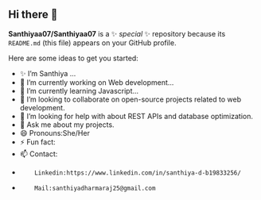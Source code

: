 ## Hi there 👋


**Santhiyaa07/Santhiyaa07** is a ✨ _special_ ✨ repository because its `README.md` (this file) appears on your GitHub profile.

Here are some ideas to get you started:
- ✨ I’m Santhiya ...
- 🔭 I’m currently working on Web development...
- 🌱 I’m currently learning Javascript...
- 👯 I’m looking to collaborate on open-source projects related to web development.
- 🤔 I’m looking for help with about REST APIs and database optimization.
- 💬 Ask me about my projects.
- 😄 Pronouns:She/Her
- ⚡ Fun fact:
- 📫 Contact:
-         Linkedin:https://www.linkedin.com/in/santhiya-d-b19833256/
-         Mail:santhiyadharmaraj25@gmail.com

